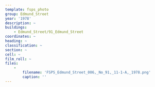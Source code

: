 ```yaml
---
template: fsps_photo
group: Edmund_Street
year: '1978'
description: ~
buildings:
    - Edmund_Street/91_Edmund_Street
coordinates: ~
heading: ~
classification: ~
section: ~
cell: ~
film_roll: ~
files:
    -
        filename: 'FSPS_Edmund_Street_006,_No_91,_11-1-A,_1978.png'
        caption: ''
---
```

